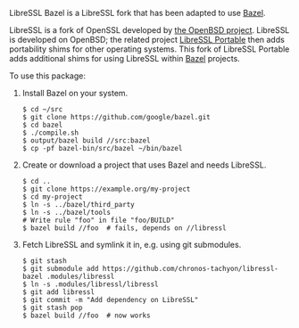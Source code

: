 LibreSSL Bazel is a LibreSSL fork that has been adapted to use [Bazel][1].

LibreSSL is a fork of OpenSSL developed by [the OpenBSD project][2].  LibreSSL
is developed on OpenBSD; the related project [LibreSSL Portable][3] then adds
portability shims for other operating systems.  This fork of LibreSSL Portable
adds additional shims for using LibreSSL within [Bazel][1] projects.

To use this package:

1.  Install Bazel on your system.

        $ cd ~/src
        $ git clone https://github.com/google/bazel.git
        $ cd bazel
        $ ./compile.sh
        $ output/bazel build //src:bazel
        $ cp -pf bazel-bin/src/bazel ~/bin/bazel

2.  Create or download a project that uses Bazel and needs LibreSSL.

        $ cd ..
        $ git clone https://example.org/my-project
        $ cd my-project
        $ ln -s ../bazel/third_party
        $ ln -s ../bazel/tools
        # Write rule "foo" in file "foo/BUILD"
        $ bazel build //foo  # fails, depends on //libressl

3.  Fetch LibreSSL and symlink it in, e.g. using git submodules.

        $ git stash
        $ git submodule add https://github.com/chronos-tachyon/libressl-bazel .modules/libressl
        $ ln -s .modules/libressl/libressl
        $ git add libressl
        $ git commit -m "Add dependency on LibreSSL"
        $ git stash pop
        $ bazel build //foo  # now works

[1]: http://bazel.io/
[2]: http://www.openbsd.org/
[3]: https://github.com/libressl-portable/portable
